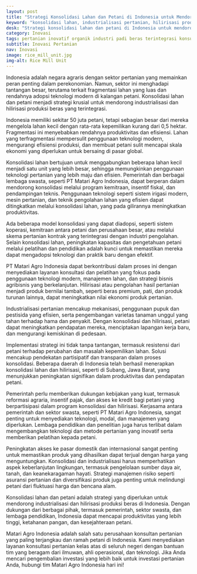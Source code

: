 ```yaml
---
layout: post
title: "Strategi Konsolidasi Lahan dan Petani di Indonesia untuk Mendorong Industrialisasi dan Hilirisasi Produksi Beras Terintegrasi"
keyword: "konsolidasi lahan, industrialisasi pertanian, hilirisasi produksi beras, PT Matari Agro Indonesia, pelatihan pertanian, konsultasi pertanian, strategi pertanian, agribisnis, produksi beras terintegrasi, teknologi pertanian"
desk: "Strategi konsolidasi lahan dan petani di Indonesia untuk mendorong industrialisasi dan hilirisasi produksi beras terintegrasi, termasuk peran PT Matari Agro Indonesia dalam memberikan layanan konsultasi dan pelatihan pertanian guna meningkatkan produktivitas dan efisiensi agribisnis di Indonesia."
category: Inovasi
tags: pertanian inovatif organik industri padi beras terintegrasi konsultan ketahanan pangan
subtitle: Inovasi Pertanian
nav: Inovasi
image: rice_mill_unit.jpg
img-alt: Rice Mill Unit
---
```


Indonesia adalah negara agraris dengan sektor pertanian yang memainkan peran penting dalam perekonomian. Namun, sektor ini menghadapi tantangan besar, terutama terkait fragmentasi lahan yang luas dan rendahnya adopsi teknologi modern di kalangan petani. Konsolidasi lahan dan petani menjadi strategi krusial untuk mendorong industrialisasi dan hilirisasi produksi beras yang terintegrasi.

Indonesia memiliki sekitar 50 juta petani, tetapi sebagian besar dari mereka mengelola lahan kecil dengan rata-rata kepemilikan kurang dari 0,5 hektar. Fragmentasi ini menyebabkan rendahnya produktivitas dan efisiensi. Lahan yang terfragmentasi mempersulit penggunaan teknologi modern, mengurangi efisiensi produksi, dan membuat petani sulit mencapai skala ekonomi yang diperlukan untuk bersaing di pasar global.

Konsolidasi lahan bertujuan untuk menggabungkan beberapa lahan kecil menjadi satu unit yang lebih besar, sehingga memungkinkan penggunaan teknologi pertanian yang lebih maju dan efisien. Pemerintah dan berbagai lembaga swasta, seperti PT Matari Agro Indonesia, dapat berperan dalam mendorong konsolidasi melalui program kemitraan, insentif fiskal, dan pendampingan teknis. Penggunaan teknologi seperti sistem irigasi modern, mesin pertanian, dan teknik pengolahan lahan yang efisien dapat ditingkatkan melalui konsolidasi lahan, yang pada gilirannya meningkatkan produktivitas.

Ada beberapa model konsolidasi yang dapat diadopsi, seperti sistem koperasi, kemitraan antara petani dan perusahaan besar, atau melalui skema pertanian kontrak yang terintegrasi dengan industri pengolahan. Selain konsolidasi lahan, peningkatan kapasitas dan pengetahuan petani melalui pelatihan dan pendidikan adalah kunci untuk memastikan mereka dapat mengadopsi teknologi dan praktik baru dengan efektif.

PT Matari Agro Indonesia dapat berkontribusi dalam proses ini dengan menyediakan layanan konsultasi dan pelatihan yang fokus pada penggunaan teknologi modern, manajemen lahan, dan strategi bisnis agribisnis yang berkelanjutan. Hilirisasi atau pengolahan hasil pertanian menjadi produk bernilai tambah, seperti beras premium, pati, dan produk turunan lainnya, dapat meningkatkan nilai ekonomi produk pertanian.

Industrialisasi pertanian mencakup mekanisasi, penggunaan pupuk dan pestisida yang efisien, serta pengembangan varietas tanaman unggul yang tahan terhadap hama dan penyakit. Dengan konsolidasi dan hilirisasi, petani dapat meningkatkan pendapatan mereka, menciptakan lapangan kerja baru, dan mengurangi kemiskinan di pedesaan.

Implementasi strategi ini tidak tanpa tantangan, termasuk resistensi dari petani terhadap perubahan dan masalah kepemilikan lahan. Solusi mencakup pendekatan partisipatif dan transparan dalam proses konsolidasi. Beberapa daerah di Indonesia telah berhasil menerapkan konsolidasi lahan dan hilirisasi, seperti di Subang, Jawa Barat, yang menunjukkan peningkatan signifikan dalam produktivitas dan pendapatan petani.

Pemerintah perlu memberikan dukungan kebijakan yang kuat, termasuk reformasi agraria, insentif pajak, dan akses ke kredit bagi petani yang berpartisipasi dalam program konsolidasi dan hilirisasi. Kerjasama antara pemerintah dan sektor swasta, seperti PT Matari Agro Indonesia, sangat penting untuk menyediakan teknologi, modal, dan manajemen yang diperlukan. Lembaga pendidikan dan penelitian juga harus terlibat dalam mengembangkan teknologi dan metode pertanian yang inovatif serta memberikan pelatihan kepada petani.

Peningkatan akses ke pasar domestik dan internasional sangat penting untuk memastikan produk yang dihasilkan dapat terjual dengan harga yang menguntungkan. Konsolidasi dan industrialisasi harus memperhatikan aspek keberlanjutan lingkungan, termasuk pengelolaan sumber daya air, tanah, dan keanekaragaman hayati. Strategi manajemen risiko seperti asuransi pertanian dan diversifikasi produk juga penting untuk melindungi petani dari fluktuasi harga dan bencana alam.

Konsolidasi lahan dan petani adalah strategi yang diperlukan untuk mendorong industrialisasi dan hilirisasi produksi beras di Indonesia. Dengan dukungan dari berbagai pihak, termasuk pemerintah, sektor swasta, dan lembaga pendidikan, Indonesia dapat mencapai produktivitas yang lebih tinggi, ketahanan pangan, dan kesejahteraan petani.

Matari Agro Indonesia adalah salah satu perusahaan konsultan pertanian yang paling terjangkau dan ramah petani di Indonesia. Kami menyediakan layanan konsultasi pertanian kelas atas di seluruh negeri dengan bantuan tim yang beragam dari ilmuwan, ahli operasional, dan teknologi. Jika Anda mencari pengembalian investasi yang lebih baik untuk investasi pertanian Anda, hubungi tim Matari Agro Indonesia hari ini!


